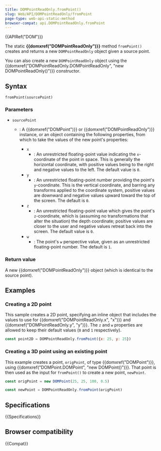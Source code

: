 ```yaml
---
title: DOMPointReadOnly.fromPoint()
slug: Web/API/DOMPointReadOnly/fromPoint
page-type: web-api-static-method
browser-compat: api.DOMPointReadOnly.fromPoint
---
```


{{APIRef("DOM")}}

The static **{{domxref("DOMPointReadOnly")}}**
method `fromPoint()` creates and returns a new
`DOMPointReadOnly` object given a source point.

You can also create a new `DOMPointReadOnly` object using the
{{domxref("DOMPointReadOnly.DOMPointReadOnly", "new DOMPointReadOnly()")}} constructor.

## Syntax

```js-nolint
fromPoint(sourcePoint)
```

### Parameters

- `sourcePoint`

  - : A {{domxref("DOMPoint")}} or {{domxref("DOMPointReadOnly")}} instance, or an object containing the following properties, from which to take the
    values of the new point's properties:

    - `x`
      - : An unrestricted floating-point value indicating the `x`-coordinate of the point in space. This is generally the horizontal coordinate, with positive values being to the right and negative values to the left. The default value is `0`.
    - `y`
      - : An unrestricted floating-point number providing the point's `y`-coordinate. This is the vertical coordinate, and barring any transforms applied to the coordinate system, positive values are downward and negative values upward toward the top of the screen. The default is `0`.
    - `z`
      - : An unrestricted floating-point value which gives the point's `z`-coordinate, which is (assuming no transformations that alter the situation) the depth coordinate; positive values are closer to the user and negative values retreat back into the screen. The default value is `0`.
    - `w`
      - : The point's `w` perspective value, given as an unrestricted floating-point number. The default is `1`.

### Return value

A new {{domxref("DOMPointReadOnly")}} object (which is identical to the source point).

## Examples

### Creating a 2D point

This sample creates a 2D point, specifying an inline object that includes the values to
use for {{domxref("DOMPointReadOnly.x", "x")}} and {{domxref("DOMPointReadOnly.y",
  "y")}}. The `z` and `w` properties are allowed to keep their
default values (`0` and `1` respectively).

```js
const point2D = DOMPointReadOnly.fromPoint({x: 25, y: 25})
```

### Creating a 3D point using an existing point

This example creates a point, `origPoint`, of type
{{domxref("DOMPoint")}}, using {{domxref("DOMPoint.DOMPoint", "new DOMPoint()")}}. That
point is then used as the input for `fromPoint()` to create a new point,
`newPoint`.

```js
const origPoint = new DOMPoint(25, 25, 100, 0.5)

const newPoint = DOMPointReadOnly.fromPoint(origPoint)
```

## Specifications

{{Specifications}}

## Browser compatibility

{{Compat}}
